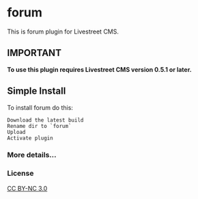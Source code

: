 # forum

This is forum plugin for Livestreet CMS.

## IMPORTANT

**To use this plugin requires Livestreet CMS version 0.5.1 or later.**

## Simple Install

To install forum do this:

	Download the latest build
	Rename dir to `forum`
	Upload
	Activate plugin

### More details...


### License

[CC BY-NC 3.0](http://creativecommons.org/licenses/by-nc/3.0/ "CC BY-NC 3.0")